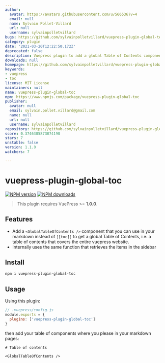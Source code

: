 ```yaml
---
author:
  avatar: https://avatars.githubusercontent.com/u/566536?v=4
  email: null
  name: Sylvain Pollet-Villard
  url: null
  username: sylvainpolletvillard
bugs: https://github.com/sylvainpolletvillard/vuepress-plugin-global-toc/issues
category: plugin
date: '2021-03-20T12:22:50.172Z'
deprecated: false
description: Vuepress plugin to add a global Table of Contents component
downloads: null
homepage: https://github.com/sylvainpolletvillard/vuepress-plugin-global-toc#readme
keywords:
- vuepress
- toc
license: MIT License
maintainers: null
name: vuepress-plugin-global-toc
npm: https://www.npmjs.com/package/vuepress-plugin-global-toc
publisher:
  avatar: null
  email: sylvain.pollet.villard@gmail.com
  name: null
  url: null
  username: sylvainpolletvillard
repository: https://github.com/sylvainpolletvillard/vuepress-plugin-global-toc
score: 0.3746385873074198
stars: 7
unstable: false
version: 1.1.0
watchers: 7

---
```


# vuepress-plugin-global-toc

[![NPM version](https://badgen.net/npm/v/vuepress-plugin-global-toc)](https://npmjs.com/package/vuepress-plugin-global-toc) [![NPM downloads](https://badgen.net/npm/dm/vuepress-plugin-global-toc)](https://npmjs.com/package/vuepress-plugin-global-toc)

> This plugin requires VuePress >= **1.0.0**.

## Features

- Add a `<GlobalTableOfContents />` component that you can use in your markdown instead of `[[toc]]` to get a global Table of Contents, i.e. a table of contents that covers the entire vuepress website.
- Internally uses the same function that retrieves the items in the sidebar

## Install

```bash
npm i vuepress-plugin-global-toc
```

## Usage

Using this plugin:

```javascript
// .vuepress/config.js
module.exports = {
  plugins: ['vuepress-plugin-global-toc']
}
```

then add your table of components where you please in your markdown pages:

```mdx
# Table of contents

<GlobalTableOfContents />
```